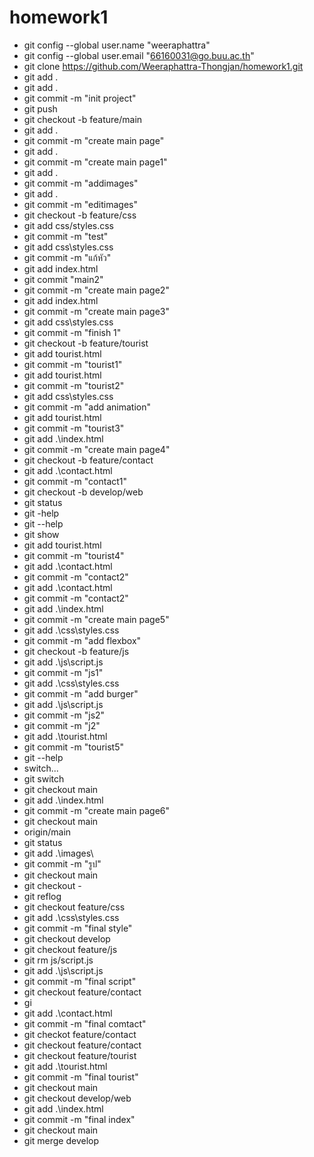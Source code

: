 # homework1
- git config --global user.name "weeraphattra"
- git config --global user.email "66160031@go.buu.ac.th"
- git clone https://github.com/Weeraphattra-Thongjan/homework1.git
- git add .
- git add .
- git commit -m "init project"
- git push
- git checkout -b feature/main
- git add .
- git commit -m "create main page"
- git add .
- git commit -m "create main page1"
- git add .
- git commit -m "addimages"
- git add .
- git commit -m "editimages"
- git checkout -b feature/css
- git add css/styles.css
- git commit -m "test"
- git add css\styles.css
- git commit -m "แก้หัว"
- git add index.html
- git commit "main2"
- git commit -m "create main page2"
- git add index.html
- git commit -m "create main page3"
- git add css\styles.css
- git commit -m "finish 1"
- git checkout -b feature/tourist
- git add tourist.html
- git commit -m "tourist1"
- git add tourist.html
- git commit -m "tourist2"
- git add css\styles.css
- git commit -m "add animation"
- git add tourist.html
- git commit -m "tourist3"
- git add .\index.html
- git commit -m "create main page4"
- git checkout -b feature/contact
- git add .\contact.html
- git commit -m "contact1"
- git checkout -b develop/web
- git status
- git -help
- git --help
- git show
- git add tourist.html
- git commit -m "tourist4"
- git add .\contact.html
- git commit -m "contact2"
- git add .\contact.html
- git commit -m "contact2"
- git add .\index.html
- git commit -m "create main page5"
- git add .\css\styles.css
- git commit -m "add flexbox"
- git checkout -b feature/js
- git add .\js\script.js
- git commit -m "js1"
- git add .\css\styles.css
- git commit -m "add burger"
- git add .\js\script.js
- git commit -m "js2"
- git commit -m "j2"
- git add .\tourist.html
- git commit -m "tourist5"
- git --help
- switch...
- git switch
- git checkout main
- git add .\index.html
- git commit -m "create main page6"
- git checkout main
- origin/main
- git status
- git add .\images\
- git commit -m "รูป"
- git checkout main
- git checkout -
- git reflog
- git checkout feature/css
- git add .\css\styles.css
- git commit -m "final style"
- git checkout develop
- git checkout feature/js
- git rm js/script.js
- git add .\js\script.js
- git commit -m "final script"
- git checkout feature/contact
- gi
- git add .\contact.html
- git commit -m "final comtact"
- git checkot feature/contact
- git checkout feature/contact
- git checkout  feature/tourist
- git add .\tourist.html
- git commit -m "final tourist"
- git checkout main
- git checkout  develop/web
- git add .\index.html
- git commit -m "final index"
- git checkout main
- git merge develop
